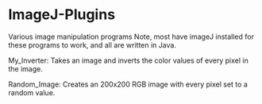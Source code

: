 # ImageJ-Plugins
Various image manipulation programs
Note, most have imageJ installed for these programs to work, and all are written in Java.

My_Inverter: Takes an image and inverts the color values of every pixel in the image.

Random_Image: Creates an 200x200 RGB image with every pixel set to a random value.



